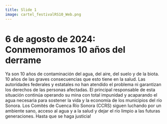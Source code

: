 ```yaml
---
title: Slide 1
image: cartel_festivalRS10_Web.png
---
```


# 6 de agosto de 2024: Conmemoramos 10 años del derrame

Ya son 10 años de contaminación del agua, del aire, del suelo y de la biota. 10 años de las graves consecuencias que esto tiene en la salud. Las autoridades federales y estatales no han atendido el problema ni garantizan los derechos de las personas afectadas. El principal responsable de esta situación continúa operando su mina con total impunidad y acaparando el agua necesaria para sostener la vida y la economía de los municipios del río Sonora. Los Comités de Cuenca Río Sonora (CCRS) siguen luchando por un ambiente sano, acceso al agua y a la salud y dejar el río limpio a las futuras generaciones. Hasta que se haga justicia!
